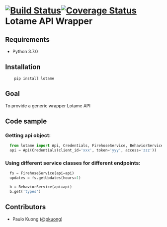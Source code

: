 [![Build Status](https://travis-ci.org/paulokuong/lotame.svg?branch=master)](https://travis-ci.org/paulokuong/lotame)[![Coverage Status](https://coveralls.io/repos/github/paulokuong/lotame/badge.svg?branch=master)](https://coveralls.io/github/paulokuong/lotame?branch=master)
Lotame API Wrapper
==================

Requirements
------------

* Python 3.7.0

Installation
------------
```
    pip install lotame
```

Goal
----

To provide a generic wrapper Lotame API

Code sample
-----------

### Getting api object:
```python
  from lotame import Api, Credentials, FirehoseService, BehaviorService
  api = Api(Credentials(client_id='xxx', token='yyy', access='zzz'))
```

### Using different service classes for different endpoints:
```python
  fs = FirehoseService(api=api)
  updates = fs.getUpdates(hours=1)
```

```python
  b = BehaviorService(api=api)
  b.get('types')
```


Contributors
------------

* Paulo Kuong ([@pkuong](https://github.com/paulokuong))
